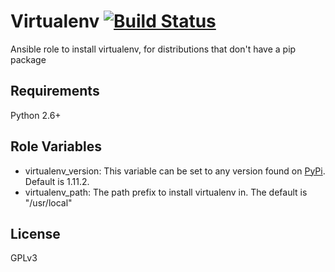 Virtualenv [![Build Status](https://travis-ci.org/brad/ansible-virtualenv.png?branch=master)](https://travis-ci.org/brad/ansible-virtualenv)
==========

Ansible role to install virtualenv, for distributions that don't have a pip package

Requirements
------------

Python 2.6+

Role Variables
--------------

* virtualenv_version: This variable can be set to any version found on [PyPi](https://pypi.python.org/pypi/virtualenv). Default is 1.11.2.
* virtualenv_path: The path prefix to install virtualenv in. The default is "/usr/local"

License
-------

GPLv3
